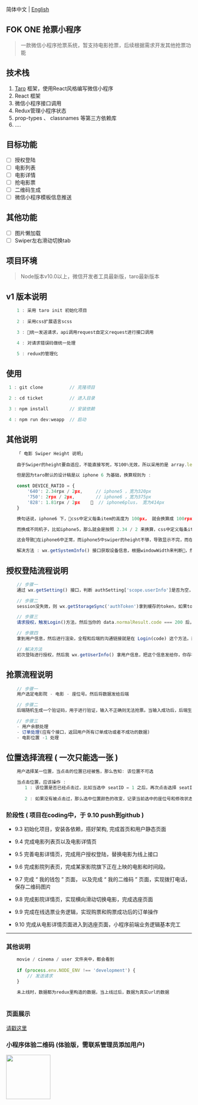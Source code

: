 简体中文 | [English](./README.en.md)

## FOK ONE 抢票小程序

> 一款微信小程序抢票系统，暂支持电影抢票，后续根据需求开发其他抢票功能

## 技术栈
1. [Taro](https://nervjs.github.io/taro/) 框架，使用React风格编写微信小程序
2. React 框架
3. 微信小程序接口调用
4. Redux管理小程序状态
5. prop-types 、 classnames 等第三方依赖库
6. ....

## 目标功能
- [ ] 授权登陆
- [ ] 电影列表
- [ ] 电影详情
- [ ] 抢电影票
- [ ] 二维码生成
- [ ] 微信小程序模板信息推送

## 其他功能
- [ ] 图片懒加载
- [ ] Swiper左右滑动切换tab

## 项目环境
> Node版本v10.0以上，微信开发者工具最新版，taro最新版本

## v1 版本说明
```javascript
    1 : 采用 taro init 初始化项目
    
    2 : 采用css扩展语言scss

    3 : 统一发送请求，api调用request自定义request进行接口调用

    4 : 对请求错误码做统一处理

    5 : redux的管理化

```

## 使用
```javascript
 1 : git clone          // 克隆项目

 2 : cd ticket          // 进入目录

 3 : npm install        // 安装依赖

 4 : npm run dev:weapp  // 启动
```

## 其他说明
```javascript
    「 电影 Swiper Height 说明」
    
    由于Swiper的height要自适应，不能直接写死，写100%无效，所以采用的是 array.length * 每条的尺寸高度

    但是因为taro默认的设计稿是以 iphone 6 为基础，换算规则为 :

    const DEVICE_RATIO = {
        '640': 2.34rpx / 2px,     // iphone5 ，宽为320px
        '750': 2rpx / 2px,        // iphone6 ，宽为375px 
        '828': 1.81rpx / 2px      // iphone6plus， 宽为414px
    }

    换句话说，iphone6 下，css中定义每条item的高度为 100px， 就会换算成 100rpx，即真渲染的时候是50px

    而换成不同机子，比如iphone5，那么就会是按照 2.34 / 2 来换算，css中定义每条item的高度为 100px， 就会换算成 117rpx，真渲染时候是58.5px

    这会导致在iphone6中正常，而iphone5中swiper的height不够，导致显示不完，而在iphone6 plus中height太大，留出一片空白

    解决方法 : wx.getSystemInfo() 接口获取设备信息，根据windowWidth来判断，然后设计稿换算，从而解决问题

```

## 授权登陆流程说明
```javascript
    // 步骤一 
    通过 wx.getSetting() 接口，判断 authSetting['scope.userInfo']是否为空，是则显示modal弹窗引导用户登陆，否则进行 wx.checkSession() 接口，判断session是否失效，如果失效，重新发起登录Login请求

    // 步骤二
    session没失效，则 wx.getStorageSync('authToken')拿到缓存的token，如果token存在，就不请求，不存在则请求Login

    // 步骤三
    请求授权，触发Login()方法，然后当你的 data.normalResult.code === 200 后，调用wx.setStorageSync(data.loginCode)缓存，接着通过 wx.getUserInfo() 拿用户信息

    // 步骤四
    拿到用户信息，然后进行渲染，全程和后端的沟通链接就是在 Login(code) 这个方法，而在我如果session没过期的情况，并且 wx.getStorageSync('authToken') 能拿到缓存的token情况下，我直接  wx.getUserInfo() 拿用户信息了，即授权登陆这边不关服务器的事情，所以这时候是没有money的。

    // 解决方法
    初次登陆进行授权，然后我 wx.getUserInfo() 拿用户信息，把这个信息发给你，你存在用户表中，然后如果我session没过期的情况，并且 wx.getStorageSync('authToken') 能拿到缓存的token情况下，我不通过 wx.getUserInfo() 拿用户信息，而是请求后端，拿用户数据，这时候就用 money 了

```

## 抢票流程说明
```javascript
    // 步骤一
    用户选定电影院 - 电影 - 座位号。然后将数据发给后端

    // 步骤二
    后端随机生成一个验证码，用于进行验证，输入不正确则无法抢票。当输入成功后，后端生成一个二维码图片，并将 电影院 - 电影(id和这个电影的价格) - 座位号 - 价格 - 时间 - 取票码(随机生成一串8位数的数据) 放入二维码中。

    // 步骤三
    - 用户余额处理
    - 订单处理(应有个接口，返回用户所有订单成功或者不成功的数据)
    - 电影位置 -1 处理

```

## 位置选择流程 ( 一次只能选一张 )
```javascript
    用户选择某一位置，当点击的位置已经被售，那么告知: 该位置不可选

    当点击位置，应该操作 : 
       1 : 该位置是否已经点击过，比如当选中 seatID = 1 之后，再次点击选择 seatID = 1，这时候应为取消选中该位置，无需记录当前选中的座位号和修改状态
       
       2 : 如果没有被点击过，那么选中位置颜色的改变，记录当前选中的座位号和修改状态

```
### 阶段性 ( 项目在coding中，于 9.10 push到github )
+ 9.3 初始化项目，安装各依赖，搭好架构, 完成首页和用户静态页面

+ 9.4 完成电影列表页以及电影详情页

+ 9.5 完善电影详情页，完成用户授权登陆，替换电影为线上接口

+ 9.6 完成影院列表页，完成某家影院旗下正在上映的电影和时间段。

+ 9.7 完成 “ 我的钱包 ” 页面， 以及完成 “ 我的二维码 ” 页面，实现拨打电话，保存二维码图片

+ 9.8 完成影院详情页，实现横向滑动切换电影，完成选座页面

+ 9.9 完成在线选票业务逻辑，实现购票和购票成功后的订单操作

+ 9.10 完成从电影详情页面进入到选座页面，小程序前端业务逻辑基本完工

-----

### 其他说明
```javascript
    movie / cinema / user 文件夹中，都会看到
    
    if (process.env.NODE_ENV !== 'development') {
        // 发送请求
    }

    未上线时，数据都为redux里构造的数据，当上线过后，数据为真实url的数据
     
```
### 页面展示
[ 请戳这里 ](./images)

### 小程序体验二维码 (体验版，需联系管理员添加用户)
<img src="https://github.com/PDKSophia/mini-ticket/raw/master/images/ticket.jpg" width=120 height=120>
